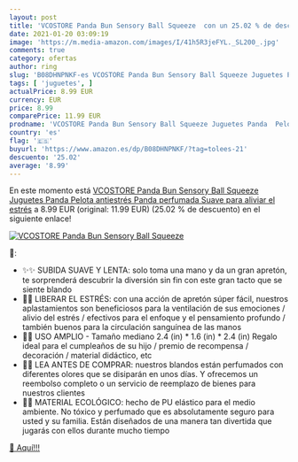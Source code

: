 ```yaml
---
layout: post
title: 'VCOSTORE Panda Bun Sensory Ball Squeeze  con un 25.02 % de descuento'
date: 2021-01-20 03:09:19
image: 'https://m.media-amazon.com/images/I/41h5R3jeFYL._SL200_.jpg'
comments: true
category: ofertas
author: ring
slug: 'B08DHNPNKF-es VCOSTORE Panda Bun Sensory Ball Squeeze Juguetes Panda...'
tags: [ 'juguetes', ]
actualPrice: 8.99 EUR
currency: EUR
price: 8.99
comparePrice: 11.99 EUR
prodname: 'VCOSTORE Panda Bun Sensory Ball Squeeze Juguetes Panda  Pelota antiestrés Panda perfumada Suave para aliviar el estrés'
country: 'es'
flag: '🇪🇸'
buyurl: 'https://www.amazon.es/dp/B08DHNPNKF/?tag=tolees-21'
descuento: '25.02'
average: '8.99'
---
```


En este momento está [VCOSTORE Panda Bun Sensory Ball Squeeze Juguetes Panda  Pelota antiestrés Panda perfumada Suave para aliviar el estrés](https://www.amazon.es/dp/B08DHNPNKF/?tag=tolees-21) a 8.99 EUR (original: 11.99 EUR) (25.02 %  de descuento) en el siguiente enlace!

[![VCOSTORE Panda Bun Sensory Ball Squeeze ](https://m.media-amazon.com/images/I/41h5R3jeFYL._SL200_.jpg)](https://www.amazon.es/dp/B08DHNPNKF/?tag=tolees-21)

🔎:

- ✨✨ SUBIDA SUAVE Y LENTA: solo toma una mano y da un gran apretón, te sorprenderá descubrir la diversión sin fin con este gran tacto que se siente blando
- 💈💈 LIBERAR EL ESTRÉS: con una acción de apretón súper fácil, nuestros aplastamientos son beneficiosos para la ventilación de sus emociones / alivio del estrés / efectivos para el enfoque y el pensamiento profundo / también buenos para la circulación sanguínea de las manos
- 🌠🌠 USO AMPLIO - Tamaño mediano 2.4 (in) * 1.6 (in) * 2.4 (in) Regalo ideal para el cumpleaños de su hijo / premio de recompensa / decoración / material didáctico, etc
- 🎏🎏 LEA ANTES DE COMPRAR: nuestros blandos están perfumados con diferentes olores que se disiparán en unos días. Y ofrecemos un reembolso completo o un servicio de reemplazo de bienes para nuestros clientes
- 💫💫 MATERIAL ECOLÓGICO: hecho de PU elástico para el medio ambiente. No tóxico y perfumado que es absolutamente seguro para usted y su familia. Están diseñados de una manera tan divertida que jugarás con ellos durante mucho tiempo

[🛒 Aquí!!!](https://www.amazon.es/dp/B08DHNPNKF/?tag=tolees-21)
